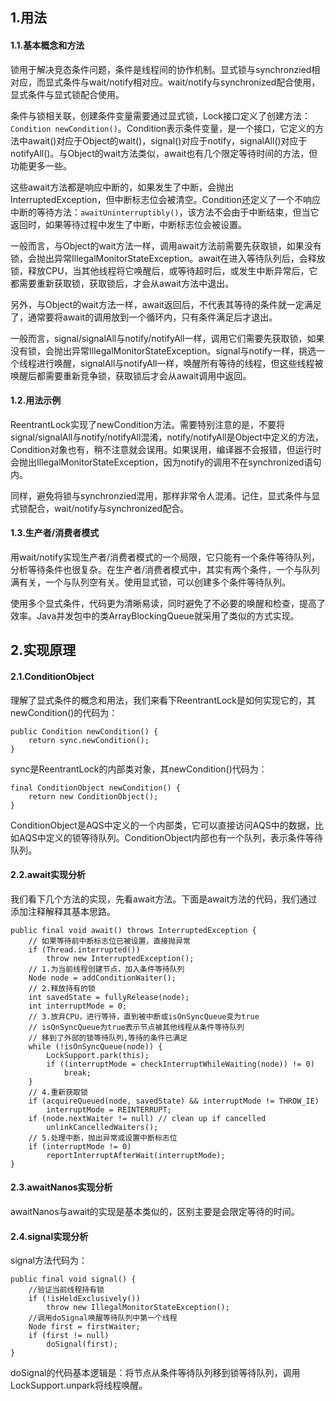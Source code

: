 ## 1.用法
#### 1.1.基本概念和方法
锁用于解决竞态条件问题，条件是线程间的协作机制。显式锁与synchronzied相对应，而显式条件与wait/notify相对应。wait/notify与synchronized配合使用，显式条件与显式锁配合使用。

条件与锁相关联，创建条件变量需要通过显式锁，Lock接口定义了创建方法：`Condition newCondition()`。Condition表示条件变量，是一个接口，它定义的方法中await()对应于Object的wait()，signal()对应于notify，signalAll()对应于notifyAll()。与Object的wait方法类似，await也有几个限定等待时间的方法，但功能更多一些。

这些await方法都是响应中断的，如果发生了中断，会抛出InterruptedException，但中断标志位会被清空。Condition还定义了一个不响应中断的等待方法：`awaitUninterruptibly()`，该方法不会由于中断结束，但当它返回时，如果等待过程中发生了中断，中断标志位会被设置。

一般而言，与Object的wait方法一样，调用await方法前需要先获取锁，如果没有锁，会抛出异常IllegalMonitorStateException。await在进入等待队列后，会释放锁，释放CPU，当其他线程将它唤醒后，或等待超时后，或发生中断异常后，它都需要重新获取锁，获取锁后，才会从await方法中退出。

另外，与Object的wait方法一样，await返回后，不代表其等待的条件就一定满足了，通常要将await的调用放到一个循环内，只有条件满足后才退出。

一般而言，signal/signalAll与notify/notifyAll一样，调用它们需要先获取锁，如果没有锁，会抛出异常IllegalMonitorStateException。signal与notify一样，挑选一个线程进行唤醒，signalAll与notifyAll一样，唤醒所有等待的线程，但这些线程被唤醒后都需要重新竞争锁，获取锁后才会从await调用中返回。

#### 1.2.用法示例
ReentrantLock实现了newCondition方法。需要特别注意的是，不要将signal/signalAll与notify/notifyAll混淆，notify/notifyAll是Object中定义的方法，Condition对象也有，稍不注意就会误用。如果误用，编译器不会报错，但运行时会抛出IllegalMonitorStateException，因为notify的调用不在synchronized语句内。

同样，避免将锁与synchronzied混用，那样非常令人混淆。记住，显式条件与显式锁配合，wait/notify与synchronized配合。

#### 1.3.生产者/消费者模式
用wait/notify实现生产者/消费者模式的一个局限，它只能有一个条件等待队列，分析等待条件也很复杂。在生产者/消费者模式中，其实有两个条件，一个与队列满有关，一个与队列空有关。使用显式锁，可以创建多个条件等待队列。

使用多个显式条件，代码更为清晰易读，同时避免了不必要的唤醒和检查，提高了效率。Java并发包中的类ArrayBlockingQueue就采用了类似的方式实现。

## 2.实现原理
#### 2.1.ConditionObject
理解了显式条件的概念和用法，我们来看下ReentrantLock是如何实现它的，其newCondition()的代码为：
```
public Condition newCondition() {
    return sync.newCondition();
}
```
sync是ReentrantLock的内部类对象，其newCondition()代码为：
```
final ConditionObject newCondition() {
    return new ConditionObject();
}
```
ConditionObject是AQS中定义的一个内部类，它可以直接访问AQS中的数据，比如AQS中定义的锁等待队列。ConditionObject内部也有一个队列，表示条件等待队列。

#### 2.2.await实现分析
我们看下几个方法的实现，先看await方法。下面是await方法的代码，我们通过添加注释解释其基本思路。
```
public final void await() throws InterruptedException {
    // 如果等待前中断标志位已被设置，直接抛异常
    if (Thread.interrupted())
        throw new InterruptedException();
    // 1.为当前线程创建节点，加入条件等待队列
    Node node = addConditionWaiter();
    // 2.释放持有的锁
    int savedState = fullyRelease(node);
    int interruptMode = 0;
    // 3.放弃CPU，进行等待，直到被中断或isOnSyncQueue变为true
    // isOnSyncQueue为true表示节点被其他线程从条件等待队列
    // 移到了外部的锁等待队列,等待的条件已满足
    while (!isOnSyncQueue(node)) {
        LockSupport.park(this);
        if ((interruptMode = checkInterruptWhileWaiting(node)) != 0)
            break;
    }
    // 4.重新获取锁
    if (acquireQueued(node, savedState) && interruptMode != THROW_IE)
        interruptMode = REINTERRUPT;
    if (node.nextWaiter != null) // clean up if cancelled
        unlinkCancelledWaiters();
    // 5.处理中断，抛出异常或设置中断标志位
    if (interruptMode != 0)
        reportInterruptAfterWait(interruptMode);
}
```

#### 2.3.awaitNanos实现分析
awaitNanos与await的实现是基本类似的，区别主要是会限定等待的时间。

#### 2.4.signal实现分析
signal方法代码为：
```
public final void signal() {
    //验证当前线程持有锁
    if (!isHeldExclusively())
        throw new IllegalMonitorStateException();
    //调用doSignal唤醒等待队列中第一个线程
    Node first = firstWaiter;
    if (first != null)
        doSignal(first);
}
```
doSignal的代码基本逻辑是：将节点从条件等待队列移到锁等待队列，调用LockSupport.unpark将线程唤醒。
